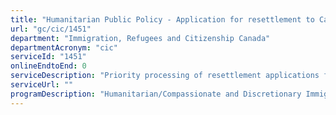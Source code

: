 ```yaml
---
title: "Humanitarian Public Policy - Application for resettlement to Canada"
url: "gc/cic/1451"
department: "Immigration, Refugees and Citizenship Canada"
departmentAcronym: "cic"
serviceId: "1451"
onlineEndtoEnd: 0
serviceDescription: "Priority processing of resettlement applications for persons who meet the definition of Convention Refugee or are in refugee-like situations."
serviceUrl: ""
programDescription: "Humanitarian/Compassionate and Discretionary Immigration"
---
```

